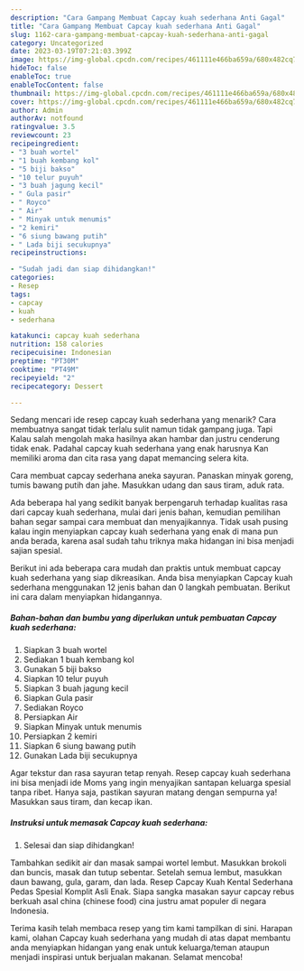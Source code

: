 ```yaml
---
description: "Cara Gampang Membuat Capcay kuah sederhana Anti Gagal"
title: "Cara Gampang Membuat Capcay kuah sederhana Anti Gagal"
slug: 1162-cara-gampang-membuat-capcay-kuah-sederhana-anti-gagal
category: Uncategorized
date: 2023-03-19T07:21:03.399Z
image: https://img-global.cpcdn.com/recipes/461111e466ba659a/680x482cq70/capcay-kuah-sederhana-foto-resep-utama.jpg
hideToc: false
enableToc: true
enableTocContent: false
thumbnail: https://img-global.cpcdn.com/recipes/461111e466ba659a/680x482cq70/capcay-kuah-sederhana-foto-resep-utama.jpg
cover: https://img-global.cpcdn.com/recipes/461111e466ba659a/680x482cq70/capcay-kuah-sederhana-foto-resep-utama.jpg
author: Admin
authorAv: notfound
ratingvalue: 3.5
reviewcount: 23
recipeingredient:
- "3 buah wortel"
- "1 buah kembang kol"
- "5 biji bakso"
- "10 telur puyuh"
- "3 buah jagung kecil"
- " Gula pasir"
- " Royco"
- " Air"
- " Minyak untuk menumis"
- "2 kemiri"
- "6 siung bawang putih"
- " Lada biji secukupnya"
recipeinstructions:

- "Sudah jadi dan siap dihidangkan!"
categories:
- Resep
tags:
- capcay
- kuah
- sederhana

katakunci: capcay kuah sederhana 
nutrition: 158 calories
recipecuisine: Indonesian
preptime: "PT30M"
cooktime: "PT49M"
recipeyield: "2"
recipecategory: Dessert

---
```



Sedang mencari ide resep capcay kuah sederhana yang menarik? Cara membuatnya sangat tidak terlalu sulit namun tidak gampang juga. Tapi Kalau salah mengolah maka hasilnya akan hambar dan justru cenderung tidak enak. Padahal capcay kuah sederhana yang enak harusnya Kan memiliki aroma dan cita rasa yang dapat memancing selera kita.


Cara membuat capcay sederhana aneka sayuran. Panaskan minyak goreng, tumis bawang putih dan jahe. Masukkan udang dan saus tiram, aduk rata.

Ada beberapa hal yang sedikit banyak berpengaruh terhadap kualitas rasa dari capcay kuah sederhana, mulai dari jenis bahan, kemudian pemilihan bahan segar sampai cara membuat dan menyajikannya. Tidak usah pusing kalau ingin menyiapkan capcay kuah sederhana yang enak di mana pun anda berada, karena asal sudah tahu triknya maka hidangan ini bisa menjadi sajian spesial.


Berikut ini ada beberapa cara mudah dan praktis untuk membuat capcay kuah sederhana yang siap dikreasikan. Anda bisa menyiapkan Capcay kuah sederhana menggunakan 12 jenis bahan dan 0 langkah pembuatan. Berikut ini cara dalam menyiapkan hidangannya.

<!--inarticleads1-->

##### Bahan-bahan dan bumbu yang diperlukan untuk pembuatan Capcay kuah sederhana:

1. Siapkan 3 buah wortel
1. Sediakan 1 buah kembang kol
1. Gunakan 5 biji bakso
1. Siapkan 10 telur puyuh
1. Siapkan 3 buah jagung kecil
1. Siapkan  Gula pasir
1. Sediakan  Royco
1. Persiapkan  Air
1. Siapkan  Minyak untuk menumis
1. Persiapkan 2 kemiri
1. Siapkan 6 siung bawang putih
1. Gunakan  Lada biji secukupnya


Agar tekstur dan rasa sayuran tetap renyah. Resep capcay kuah sederhana ini bisa menjadi ide Moms yang ingin menyajikan santapan keluarga spesial tanpa ribet. Hanya saja, pastikan sayuran matang dengan sempurna ya! Masukkan saus tiram, dan kecap ikan. 

<!--inarticleads2-->

##### Instruksi untuk memasak Capcay kuah sederhana:


1. Selesai dan siap dihidangkan!

Tambahkan sedikit air dan masak sampai wortel lembut. Masukkan brokoli dan buncis, masak dan tutup sebentar. Setelah semua lembut, masukkan daun bawang, gula, garam, dan lada. Resep Capcay Kuah Kental Sederhana Pedas Spesial Komplit Asli Enak. Siapa sangka masakan sayur capcay rebus berkuah asal china (chinese food) cina justru amat populer di negara Indonesia. 

Terima kasih telah membaca resep yang tim kami tampilkan di sini. Harapan kami, olahan Capcay kuah sederhana yang mudah di atas dapat membantu anda menyiapkan hidangan yang enak untuk keluarga/teman ataupun menjadi inspirasi untuk berjualan makanan. Selamat mencoba!
